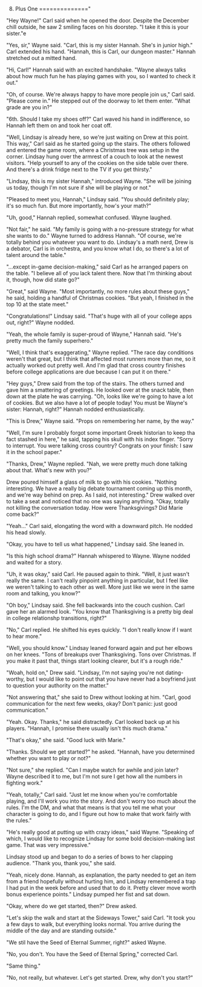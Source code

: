 8. Plus One
=============="

"Hey Wayne!" Carl said when he opened the door. Despite the December chill outside, he saw 2 smiling faces on his doorstep. "I take it this is your sister."e

"Yes, sir," Wayne said. "Carl, this is my sister Hannah. She's in junior high." Carl extended his hand. "Hannah, this is Carl, our dungeon master." Hannah stretched out a mitted hand.

"Hi, Carl!" Hannah said with an excited handshake. "Wayne always talks about how much fun he has playing games with you, so I wanted to check it out."

"Oh, of course. We're always happy to have more people join us," Carl said. "Please come in." He stepped out of the doorway to let them enter. "What grade are you in?"

"6th. Should I take my shoes off?" Carl waved his hand in indifference, so Hannah left them on and took her coat off.

"Well, Lindsay is already here, so we're just waiting on Drew at this point. This way," Carl said as he started going up the stairs. The others followed and entered the game room, where a Christmas tree was setup in the corner. Lindsay hung over the armrest of a couch to look at the newest visitors. "Help yourself to any of the cookies on the side table over there. And there's a drink fridge next to the TV if you get thirsty."

"Lindsay, this is my sister Hannah," introduced Wayne. "She will be joining us today, though I'm not sure if she will be playing or not."

"Pleased to meet you, Hannah," Lindsay said. "You should definitely play; it's so much fun. But more importantly, how's your math?"

"Uh, good," Hannah replied, somewhat confused. Wayne laughed.

"Not fair," he said. "My family is going with a no-pressure strategy for what she wants to do." Wayne turned to address Hannah. "Of course, we're totally behind you whatever you want to do. Lindsay's a math nerd, Drew is a debator, Carl is in orchestra, and you know what I do, so there's a lot of talent around the table."

"...except in-game decision-making," said Carl as he arranged papers on the table. "I believe all of you lack talent there. Now that I'm thinking about it, though, how did state go?"

"Great," said Wayne. "Most importantly, no more rules about these guys," he said, holding a handful of Christmas cookies. "But yeah, I finished in the top 10 at the state meet."

"Congratulations!" Lindsay said. "That's huge with all of your college apps out, right?" Wayne nodded.

"Yeah, the whole family is super-proud of Wayne," Hannah said. "He's pretty much the family superhero."

"Well, I think that's exaggerating," Wayne replied. "The race day conditions weren't that great, but I think that affected most runners more than me, so it actually worked out pretty well. And I'm glad that cross country finishes before college applications are due because I can put it on there."

"Hey guys," Drew said from the top of the stairs. The others turned and gave him a smattering of greetings. He looked over at the snack table, then down at the plate he was carrying. "Oh, looks like we're going to have a lot of cookies. But we also have a lot of people today! You must be Wayne's sister: Hannah, right?" Hannah nodded enthusiastically.

"This is Drew," Wayne said. "Props on remembering her name, by the way."

"Well, I'm sure I probably forgot some important Greek historian to keep tha fact stashed in here," he said, tapping his skull with his index finger. "Sorry to interrupt. You were talking cross country? Congrats on your finish: I saw it in the school paper."

"Thanks, Drew," Wayne replied. "Nah, we were pretty much done talking about that. What's new with you?"

Drew poured himself a glass of milk to go with his cookies. "Nothing interesting. We have a really big debate tournament coming up this month, and we're way behind on prep. As I said, not interesting." Drew walked over to take a seat and noticed that no one was saying anything. "Okay, totally not killing the conversation today. How were Thanksgivings? Did Marie come back?"

"Yeah..." Carl said, elongating the word with a downward pitch. He nodded his head slowly.

"Okay, you have to tell us what happened," Lindsay said. She leaned in.

"Is this high school drama?" Hannah whispered to Wayne. Wayne nodded and waited for a story.

"Uh, it was okay," said Carl. He paused again to think. "Well, it just wasn't really the same. I can't really pinpoint anything in particular, but I feel like we weren't talking to each other as well. More just like we were in the same room and talking, you know?"

"Oh boy," Lindsay said. She fell backwards into the couch cushion. Carl gave her an alarmed look. "You know that Thanksgiving is a pretty big deal in college relationshp transitions, right?"

"No," Carl replied. He shifted his eyes quickly. "I don't really know if I want to hear more."

"Well, you should know." Lindsay leaned forward again and put her elbows on her knees. "Tons of breakups over Thanksgiving. Tons over Christmas. If you make it past that, things start looking clearer, but it's a rough ride."

"Woah, hold on," Drew said. "Lindsay, I'm not saying you're not dating-worthy, but I would like to point out that you have never had a boyfriend just to question your authority on the matter."

"Not answering that," she said to Drew without looking at him. "Carl, good communication for the next few weeks, okay? Don't panic: just good communication."

"Yeah. Okay. Thanks," he said distractedly. Carl looked back up at his players. "Hannah, I promise there usually isn't this much drama."

"That's okay," she said. "Good luck with Marie."

"Thanks. Should we get started?" he asked. "Hannah, have you determined whether you want to play or not?"

"Not sure," she replied. "Can I maybe watch for awhile and join later? Wayne described it to me, but I'm not sure I get how all the numbers in fighting work."

"Yeah, totally," Carl said. "Just let me know when you're comfortable playing, and I'll work you into the story. And don't worry too much about the rules. I'm the DM, and what that means is that you tell me what your character is going to do, and I figure out how to make that work fairly with the rules."

"He's really good at putting up with crazy ideas," said Wayne. "Speaking of which, I would like to recognize Lindsay for some bold decision-making last game. That was very impressive."

Lindsay stood up and began to do a series of bows to her clapping audience. "Thank you, thank you," she said.

"Yeah, nicely done. Hannah, as explanation, the party needed to get an item from a friend hopefully without hurting him, and Lindsay remembered a trap I had put in the week before and used that to do it. Pretty clever move worth bonus experience points." Lindsay pumped her fist and sat down.

"Okay, where do we get started, then?" Drew asked.

"Let's skip the walk and start at the Sideways Tower," said Carl. "It took you a few days to walk, but everything looks normal. You arrive during the middle of the day and are standing outside."

"We stil have the Seed of Eternal Summer, right?" asked Wayne.

"No, you don't. You have the Seed of Eternal Spring," corrected Carl.

"Same thing."

"No, not really, but whatever. Let's get started. Drew, why don't you start?"
